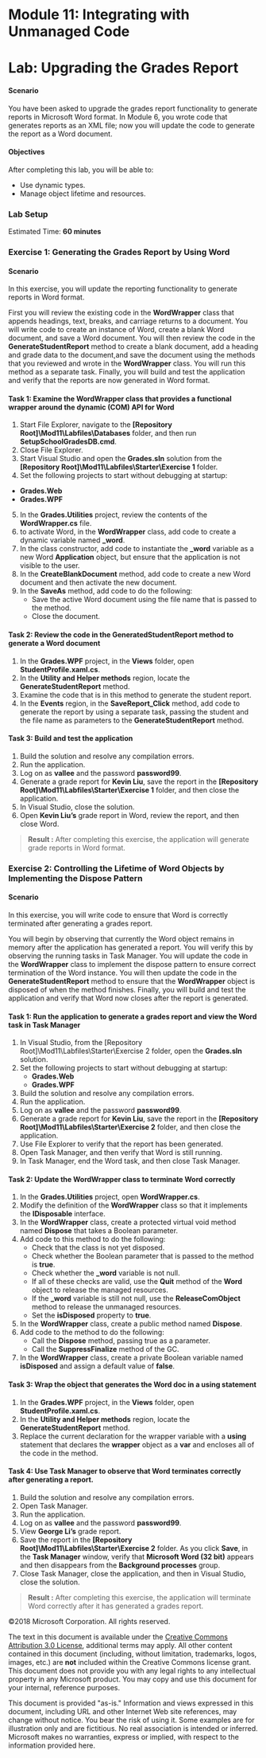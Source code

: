 # Module 11: Integrating with Unmanaged Code

# Lab: Upgrading the Grades Report


#### Scenario

You have been asked to upgrade the grades report functionality to generate reports in Microsoft Word format. 
In Module 6, you wrote code that generates reports as an XML file; now you will update the code to generate the report as a Word document.

#### Objectives

After completing this lab, you will be able to:
-	Use dynamic types.
-	Manage object lifetime and resources.



### Lab Setup

Estimated Time: **60 minutes**

### Exercise 1: Generating the Grades Report by Using Word

#### Scenario

In this exercise, you will update the reporting functionality to generate reports in Word format.

First you will review the existing code in the **WordWrapper** class that appends headings, text, breaks, and carriage returns to a document. 
You will write code to create an instance of Word, create a blank Word document, and save a Word document. 
You will then review the code in the **GenerateStudentReport** method to create a blank document, add a heading and grade data to the document,and save the document using the methods that you reviewed and wrote in the **WordWrapper** class. 
You will run this method as a separate task. Finally, you will build and test the application and verify that the reports are now generated in Word format.


#### Task 1: Examine the WordWrapper class that provides a functional wrapper around the dynamic (COM) API for Word

1.  Start File Explorer, navigate to the **[Repository Root]\Mod11\Labfiles\Databases** folder, and then run **SetupSchoolGradesDB.cmd**.
2.  Close File Explorer.
3.  Start Visual Studio and open the **Grades.sln** solution from the **[Repository Root]\Mod11\Labfiles\Starter\Exercise 1** folder.
4.  Set the following projects to start without debugging at startup:
  - **Grades.Web**
  -  **Grades.WPF**
5.	In the **Grades.Utilities** project, review the contents of the **WordWrapper.cs** file.
6.	to activate Word, in the **WordWrapper** class, add code to create a dynamic variable named **_word**.
7.	In the class constructor, add code to instantiate the **_word** variable as a new Word **Application** object, but ensure that the application is not visible to the user. 
8.	In the **CreateBlankDocument** method, add code to create a new Word document and then activate the new document.
9.	In the **SaveAs** method, add code to do the following:
    -	Save the active Word document using the file name that is passed to the method. 
    -	Close the document.



#### Task 2: Review the code in the GeneratedStudentReport method to generate a Word document

1.  In the **Grades.WPF** project, in the **Views** folder, open **StudentProfile.xaml.cs**.
2.  In the **Utility and Helper methods** region, locate the **GenerateStudentReport** method.
3.  Examine the code that is in this method to generate the student report.
4. In the **Events** region, in the **SaveReport_Click** method, add code to generate the report by using a separate task, passing the student and the file name as parameters to the **GenerateStudentReport** method.


#### Task 3: Build and test the application

1.  Build the solution and resolve any compilation errors.
2.  Run the application.
3.  Log on as **vallee** and the password **password99**.
4.  Generate a grade report for **Kevin Liu**, save the report in the **[Repository Root]\Mod11\Labfiles\Starter\Exercise 1** folder, and then close the application. 
5. In Visual Studio, close the solution.
6.	Open **Kevin Liu’s** grade report in Word, review the report, and then close Word. 


>**Result :** After completing this exercise, the application will generate grade reports in Word format. 



### Exercise 2: Controlling the Lifetime of Word Objects by Implementing the Dispose Pattern

#### Scenario

In this exercise, you will write code to ensure that Word is correctly terminated after generating a grades report.

You will begin by observing that currently the Word object remains in memory after the application has generated a report. You will verify this by observing the running tasks in Task Manager. 
You will update the code in the **WordWrapper** class to implement the dispose pattern to ensure correct termination of the Word instance. 
You will then update the code in the **GenerateStudentReport** method to ensure that the **WordWrapper** object is disposed of when the method finishes. 
Finally, you will build and test the application and verify that Word now closes after the report is generated.


#### Task 1: Run the application to generate a grades report and view the Word task in Task Manager

1.	In Visual Studio, from the [Repository Root]\Mod11\Labfiles\Starter\Exercise 2 folder, open the **Grades.sln** solution.
2.	Set the following projects to start without debugging at startup: 
    -	**Grades.Web**
    -	**Grades.WPF**
3.	Build the solution and resolve any compilation errors.
4.	Run the application.
5.	Log on as **vallee** and the password **password99**.
6.	Generate a grade report for **Kevin Liu**, save the report in the **[Repository Root]\Mod11\Labfiles\Starter\Exercise 2** folder, and then close the application.
7.	Use File Explorer to verify that the report has been generated.
8.	Open Task Manager, and then verify that Word is still running.
9.	In Task Manager, end the Word task, and then close Task Manager.



#### Task 2: Update the WordWrapper class to terminate Word correctly

1.  In the **Grades.Utilities** project, open **WordWrapper.cs**.
2.  Modify the definition of the **WordWrapper** class so that it implements the **IDisposable** interface.
3.  In the **WordWrapper** class, create a protected virtual void method named **Dispose** that takes a Boolean parameter.
4.  Add code to this method to do the following:
    -  Check that the class is not yet disposed.
    -  Check whether the Boolean parameter that is passed to the method is **true**.
    -  Check whether the **\_word** variable is not null.
    -  If all of these checks are valid, use the **Quit** method of the **Word** object to release the managed resources.
    -  If the **\_word** variable is still not null, use the **ReleaseComObject** method to release the unmanaged resources.
    -  Set the **isDisposed** property to **true**.
5.	In the **WordWrapper** class, create a public method named **Dispose**.
6.	Add code to the method to do the following:
    -	Call the **Dispose** method, passing true as a parameter.
    -	Call the **SuppressFinalize** method of the GC.
7.	In the **WordWrapper** class, create a private Boolean variable named **isDisposed** and assign a default value of **false**.


#### Task 3: Wrap the object that generates the Word doc in a using statement

1.  In the **Grades.WPF** project, in the **Views** folder, open **StudentProfile.xaml.cs**.
2.  In the **Utility and Helper methods** region, locate the **GenerateStudentReport** method.
3.  Replace the current declaration for the wrapper variable with a **using** statement that declares the **wrapper** object as a **var** and encloses all of the code in the method.


#### Task 4: Use Task Manager to observe that Word terminates correctly after generating a report.

1.  Build the solution and resolve any compilation errors.
2.  Open Task Manager.
3.  Run the application.
4.  Log on as **vallee** and the password **password99**.
5.  View **George Li’s** grade report.
6.  Save the report in the **[Repository Root]\Mod11\Labfiles\Starter\Exercise 2** folder. As you click **Save**, in the **Task Manager** window, verify that **Microsoft Word (32 bit)** appears and then disappears from the **Background processes** group.
7.  Close Task Manager, close the application, and then in Visual Studio, close the solution.



>**Result :** After completing this exercise, the application will terminate Word correctly after it has generated a grades report.







©2018 Microsoft Corporation. All rights reserved.

The text in this document is available under the  [Creative Commons Attribution 3.0 License](https://creativecommons.org/licenses/by/3.0/legalcode), additional terms may apply. All other content contained in this document (including, without limitation, trademarks, logos, images, etc.) are  **not**  included within the Creative Commons license grant. This document does not provide you with any legal rights to any intellectual property in any Microsoft product. You may copy and use this document for your internal, reference purposes.

This document is provided &quot;as-is.&quot; Information and views expressed in this document, including URL and other Internet Web site references, may change without notice. You bear the risk of using it. Some examples are for illustration only and are fictitious. No real association is intended or inferred. Microsoft makes no warranties, express or implied, with respect to the information provided here.